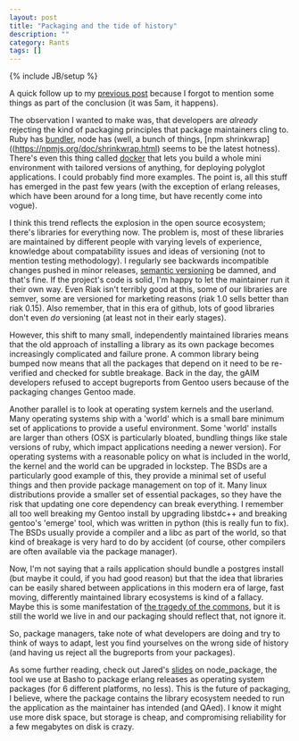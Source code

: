 ```yaml
---
layout: post
title: "Packaging and the tide of history"
description: ""
category: Rants
tags: []
---
```

{% include JB/setup %}

A quick follow up to my
[previous post](http://vagabond.github.io/2013/06/21/z_packagers-dont-know-best/)
because I forgot to mention some things as part of the conclusion (it was 5am,
it happens).

The observation I wanted to make was, that developers are *already* rejecting
the kind of packaging principles that package maintainers cling to. Ruby has
[bundler](http://gembundler.com/), node has (well, a bunch of things, [npm
shrinkwrap]((https://npmjs.org/doc/shrinkwrap.html) seems to be the
latest hotness). There's even this thing called [docker](http://www.docker.io/)
that lets you build a whole mini environment with tailored versions of anything,
for deploying polyglot applications. I could probably find more examples. The
point is, all this stuff has emerged in the past few years (with the exception
of erlang releases, which have been around for a long time, but have recently
come into vogue).

I think this trend reflects the explosion in the open source ecosystem; there's
libraries for everything now. The problem is, most of these libraries are
maintained by different people with varying levels of experience, knowledge
about compatability issues and ideas of versioning (not to mention testing
methodology). I regularly see backwards incompatible changes pushed in minor
releases, [semantic versioning](http://semver.org) be damned, and that's fine.
If the project's code is solid, I'm happy to let the maintainer run it their
own way. Even Riak isn't terribly good at this, some of our libraries are
semver, some are versioned for marketing reasons (riak 1.0 sells better than
riak 0.15). Also remember, that in this era of github, lots of good libraries
don't even *do* versioning (at least not in their early stages).

However, this shift to many small, independently maintained libraries means that
the old approach of installing a library as its own package becomes increasingly
complicated and failure prone. A common library being bumped now means that all
the packages that depend on it need to be re-verified and checked for subtle
breakage. Back in the day, the gAIM developers refused to accept bugreports from
Gentoo users because of the packaging changes Gentoo made.

Another parallel is to look at operating system kernels and the userland. Many
operating systems ship with a 'world' which is a small bare minimum set of
applications to provide a useful environment. Some 'world' installs are larger
than others (OSX is particularly bloated, bundling things like stale versions of
ruby, which impact applications needing a newer version). For operating systems
with a reasonable policy on what is included in the world, the kernel and the
world can be upgraded in lockstep. The BSDs are a particularly good example of
this, they provide a minimal set of useful things and then provide package
management on top of it. Many linux distributions provide a smaller set of
essential packages, so they have the risk that updating one core dependency can
break everything. I remember all too well breaking my Gentoo install by
upgrading libstdc++ and breaking gentoo's 'emerge' tool, which was written in
python (this is really fun to fix). The BSDs usually provide a compiler and a
libc as part of the world, so that kind of breakage is very hard to do by
accident (of course, other compilers are often available via the package
manager).

Now, I'm not saying that a rails application should bundle a postgres install
(but maybe it could, if you had good reason) but that the idea that libraries
can be easily shared between applications in this modern era of large, fast
moving, differently maintained library ecosystems is kind of a fallacy. Maybe
this is some manifestation of [the tragedy of the
commons](http://en.wikipedia.org/wiki/Tragedy_of_the_commons), but it is still
the world we live in and our packaging should reflect that, not ignore it.

So, package managers, take note of what developers are doing and try to think of
ways to adapt, lest you find yourselves on the wrong side of history (and having
us reject all the bugreports from your packages).

As some further reading, check out Jared's
[slides](https://speakerdeck.com/jaredmorrow/packaging-erlang-applications)
on node_package, the tool we use at Basho to package erlang releases as
operating system packages (for 6 different platforms, no less). This is the
future of packaging, I believe, where the package contains the library ecosystem
needed to run the application as the maintainer has intended (and QAed). I know
it might use more disk space, but storage is cheap, and compromising reliability
for a few megabytes on disk is crazy.
